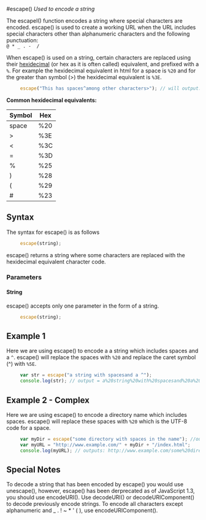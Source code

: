 #escape()
*Used to encode a string*


The escapeI() function encodes a string where special characters are encoded. escape() is used to create a working URL when the URL includes special characters other than alphanumeric characters and the following punctuation:  
`@ * _ . -  /`

When escape() is used on a string, certain characters are replaced using their [hexidecimal](https://en.wikipedia.org/wiki/Hexadecimal) (or hex as it is often called) equivalent, and prefixed with a `%`. For example the hexidecimal equivalent in html for a space is `%20` and for the greater than symbol (>) the hexidecimal equivalent is `%3E`. 

```javascript 
     escape("This has spaces^among other characters>"); // will output: This%20has%20spaces%5Eamong%20other%20characters%3E
```
**Common hexidecimal equivalents:**  

Symbol | Hex
------------ | -------------
space | %20
> | %3E
< | %3C
= | %3D
% | %25
) | %28
( | %29
# | %23




## Syntax

The syntax for escape() is as follows

```javascript
     escape(string);
```
escape() returns a string where some characters are replaced with the hexidecimal equivalent character code.

### Parameters

#### String
escape() accepts only one parameter in the form of a string.  
```javascript
     escape(string);
```

## Example 1

Here we are using escape() to encode a a string which includes spaces and a `^`. escape() will replace the spaces with `%20` and replace the caret symbol (^) with `%5E`.

```javascript 
     var str = escape("a string with spacesand a ^");
     console.log(str); // output = a%20string%20with%20spacesand%20a%20%5E
```

## Example 2 - Complex

Here we are using escape() to encode a directory name which includes spaces. escape() will replace these spaces with `%20` which is the UTF-8 code for a space.

```javascript 
     var myDir = escape("some directory with spaces in the name"); //output "some%20directory%20with%20spaces%20in%20the%20name"
     var myURL = "http://www.example.com/" + myDir + "/index.html";
     console.log(myURL); // outputs: http://www.example.com/some%20directory%20with%20spaces%20in%20the%20name/index.html
```

## Special Notes

To decode a string that has been encoded by escape() you would use unescape(), however, escape() has been derprecated as of JavaScript 1.3, you should use encodeURI(). Use decodeURI() or decodeURIComponent() to decode previously encode strings. To encode all characters except alphanumeric and _ . ! ~ * ' ( ), use encodeURIComponent(). 


